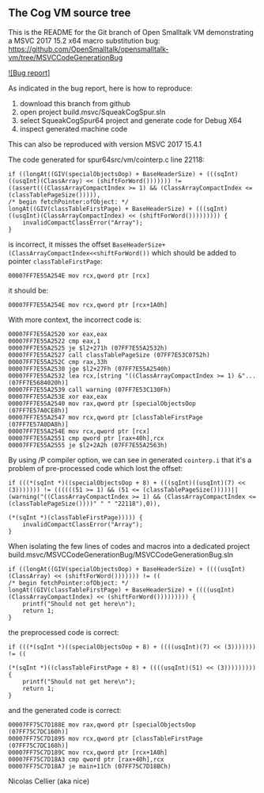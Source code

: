 The Cog VM source tree
---------------------
This is the README for the Git branch of Open Smalltalk VM demonstrating a MSVC 2017 15.2 x64 macro substitution bug:
	https://github.com/OpenSmalltalk/opensmalltalk-vm/tree/MSVCCodeGenerationBug


[![Bug report]](https://developercommunity.visualstudio.com/content/problem/62402/vc-codegenerationbug-when-compiling-smalltalk-vm.html)

As indicated in the bug report, here is how to reproduce:

  1) download this branch from github
  2) open project build.msvc/SqueakCogSpur.sln
  3) select SqueakCogSpur64 project and generate code for Debug X64
  4) inspect generated machine code

This can also be reproduced with version MSVC 2017 15.4.1

The code generated for spur64src/vm/cointerp.c line 22118:

    if ((longAt((GIV(specialObjectsOop) + BaseHeaderSize) + (((sqInt)((usqInt)(ClassArray) << (shiftForWord())))))) != ((assert(((ClassArrayCompactIndex >= 1) && (ClassArrayCompactIndex <= (classTablePageSize())))),
    /* begin fetchPointer:ofObject: */
    longAt((GIV(classTableFirstPage) + BaseHeaderSize) + (((sqInt)((usqInt)(ClassArrayCompactIndex) << (shiftForWord())))))))) {
        invalidCompactClassError("Array");
    }

is incorrect, it misses the offset `BaseHeaderSize+(ClassArrayCompactIndex<<shiftForWord())` which should be added to pointer `classTableFirstPage`:

    00007FF7E55A254E mov rcx,qword ptr [rcx]
    
it should be:

    00007FF7E55A254E mov rcx,qword ptr [rcx+1A0h] 

With more context, the incorrect code is:

    00007FF7E55A2520 xor eax,eax
    00007FF7E55A2522 cmp eax,1
    00007FF7E55A2525 je $l2+271h (07FF7E55A2532h)
    00007FF7E55A2527 call classTablePageSize (07FF7E53C0752h)
    00007FF7E55A252C cmp rax,33h
    00007FF7E55A2530 jge $l2+27Fh (07FF7E55A2540h)
    00007FF7E55A2532 lea rcx,[string "((ClassArrayCompactIndex >= 1) &"... (07FF7E5684020h)]
    00007FF7E55A2539 call warning (07FF7E53C130Fh)
    00007FF7E55A253E xor eax,eax
    00007FF7E55A2540 mov rax,qword ptr [specialObjectsOop (07FF7E57A0CE8h)]
    00007FF7E55A2547 mov rcx,qword ptr [classTableFirstPage (07FF7E57A0DA8h)]
    00007FF7E55A254E mov rcx,qword ptr [rcx]
    00007FF7E55A2551 cmp qword ptr [rax+40h],rcx
    00007FF7E55A2555 je $l2+2A2h (07FF7E55A2563h)

By using /P compiler option, we can see in generated `cointerp.i` that it's a problem of pre-processed code which lost the offset:

    if (((*(sqInt *)((specialObjectsOop + 8) + (((sqInt)((usqInt)(7) << (3))))))) != ((((((51 >= 1) && (51 <= (classTablePageSize()))))||(warning("((ClassArrayCompactIndex >= 1) && (ClassArrayCompactIndex <= (classTablePageSize())))" " " "22118"),0)),
    
    (*(sqInt *)(classTableFirstPage))))) {
        invalidCompactClassError("Array");
    }

When isolating the few lines of codes and macros into a dedicated project build.msvc/MSVCCodeGenerationBug/MSVCCodeGenerationBug.sln

    if ((longAt((GIV(specialObjectsOop) + BaseHeaderSize) + ((((usqInt)(ClassArray) << (shiftForWord())))))) != ((
    /* begin fetchPointer:ofObject: */
    longAt((GIV(classTableFirstPage) + BaseHeaderSize) + ((((usqInt)(ClassArrayCompactIndex) << (shiftForWord())))))))) {
        printf("Should not get here\n");
        return 1;
    }

the preprocessed code is correct:

    if (((*(sqInt *)((specialObjectsOop + 8) + ((((usqInt)(7) << (3))))))) != ((
    
    (*(sqInt *)((classTableFirstPage + 8) + ((((usqInt)(51) << (3))))))))) {
        printf("Should not get here\n");
        return 1;
    }

and the generated code is correct:

    00007FF75C7D188E mov rax,qword ptr [specialObjectsOop (07FF75C7DC160h)]
    00007FF75C7D1895 mov rcx,qword ptr [classTableFirstPage (07FF75C7DC168h)]
    00007FF75C7D189C mov rcx,qword ptr [rcx+1A0h]
    00007FF75C7D18A3 cmp qword ptr [rax+40h],rcx
    00007FF75C7D18A7 je main+11Ch (07FF75C7D18BCh)
    
Nicolas Cellier (aka nice)
